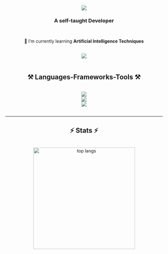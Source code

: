 <h1 align="center">
    <img src="https://readme-typing-svg.herokuapp.com/?font=Righteous&size=35&center=true&vCenter=true&width=500&height=70&duration=4000&lines=Hi+There!+👋;+I'm+Victor+Alonzo!;" />
    
</h1>

<h3 align="center">A self-taught Developer</h3>

<br/>

<div align='center'>
 
 🌱 I’m currently learning **Artificial Intelligence Techniques**
 
 </div>
 <br/>
 <div align="center"> 
  <a href="https://x.com/VictorjAlonzo">
    <img src="https://img.shields.io/badge/Twitter-333333?style=for-the-badge&logo=x&logoColor=black" />
  </a>
</div>
<br/>
 
<h2 align="center">⚒️ Languages-Frameworks-Tools ⚒️</h2>
<br/>
<div align="center">
    <img src="https://skillicons.dev/icons?i=javascript,typescript,nodejs,html,css,react,express,nextjs,python,flask" />
    <br/>
    <img src="https://skillicons.dev/icons?i=mongodb,mysql,sqlite,prisma,git,bash,vitest" />
    <br/>
    <img src="https://skillicons.dev/icons?i=linux,windows" />
</div>

<br/>

<!--div align="center">
  <h2>🐍 My Contributions 🐍</h2>
  <br>
<picture>
  <source media="(prefers-color-scheme: dark)" srcset="https://raw.githubusercontent.com/victorjalonzo/victorjalonzo/output/github-contribution-grid-snake-dark.svg">
  <source media="(prefers-color-scheme: light)" srcset="https://raw.githubusercontent.com/victorjalonzo/victorjalonzo/output/github-contribution-grid-snake.svg">
  <img alt="github contribution grid snake animation" src="https://raw.githubusercontent.com/victorjalonzo/victorjalonzo/output/github-contribution-grid-snake.svg">
</picture>
  
  <br/><br/><br/>
</div>
--->

<hr/>

<h2 align="center">⚡ Stats ⚡</h2>
<br>
<div align=center>
  <img width=325 align="center" src="https://github-readme-stats-salesp07.vercel.app/api/top-langs/?username=victorjalonzo&hide=HTML&langs_count=12&layout=compact&theme=react&border_radius=10&size_weight=0.5&count_weight=0.5&exclude_repo=github-readme-stats" alt="top langs" />
</div>

